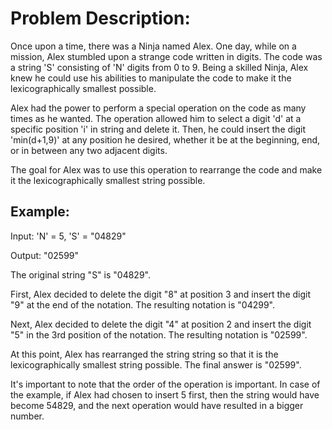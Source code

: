 # Problem Description:
Once upon a time, there was a Ninja named Alex. One day, while on a mission, Alex stumbled upon a strange code written in digits. The code was a string 'S' consisting of 'N' digits from 0 to 9. Being a skilled Ninja, Alex knew he could use his abilities to manipulate the code to make it the lexicographically smallest possible.

Alex had the power to perform a special operation on the code as many times as he wanted. The operation allowed him to select a digit 'd' at a specific position 'i' in string and delete it. Then, he could insert the digit 'min(d+1,9)' at any position he desired, whether it be at the beginning, end, or in between any two adjacent digits.

The goal for Alex was to use this operation to rearrange the code and make it the lexicographically smallest string possible. 

## Example:
Input: 'N' = 5, 'S' = "04829"

Output: "02599"

The original string "S" is "04829".

First, Alex decided to delete the digit "8" at position 3 and insert the digit "9" at the end of the notation. The resulting notation is "04299".

Next, Alex decided to delete the digit "4" at position 2 and insert the digit "5" in the 3rd position of the notation. The resulting notation is "02599".

At this point, Alex has rearranged the string string so that it is the lexicographically smallest string possible. The final answer is "02599".

It's important to note that the order of the operation is important. In case of the example, if Alex had chosen to insert 5 first, then the string would have become 54829, and the next operation would have resulted in a bigger number.

